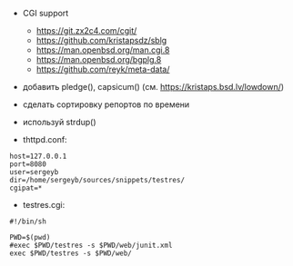 - CGI support
	- https://git.zx2c4.com/cgit/
	- https://github.com/kristapsdz/sblg
	- https://man.openbsd.org/man.cgi.8
	- https://man.openbsd.org/bgplg.8
	- https://github.com/reyk/meta-data/
- добавить pledge(), capsicum() (см. https://kristaps.bsd.lv/lowdown/)
- сделать сортировку репортов по времени
- используй strdup()


- thttpd.conf:
```
host=127.0.0.1
port=8080
user=sergeyb
dir=/home/sergeyb/sources/snippets/testres/
cgipat=*
```
- testres.cgi:
```
#!/bin/sh

PWD=$(pwd)
#exec $PWD/testres -s $PWD/web/junit.xml
exec $PWD/testres -s $PWD/web/
```
